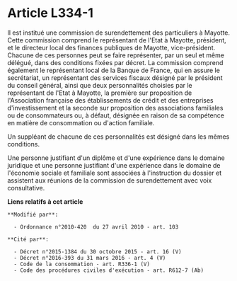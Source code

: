 # Article L334-1

Il est institué une commission de surendettement des particuliers à Mayotte. Cette commission comprend le représentant de
l'Etat à Mayotte, président, et le directeur local des finances publiques de Mayotte, vice-président. Chacune de ces
personnes peut se faire représenter, par un seul et même délégué, dans des conditions fixées par décret. La commission
comprend également le représentant local de la Banque de France, qui en assure le secrétariat, un représentant des services
fiscaux désigné par le président du conseil général, ainsi que deux personnalités choisies par le représentant de l'Etat à
Mayotte, la première sur proposition de l'Association française des établissements de crédit et des entreprises
d'investissement et la seconde sur proposition des associations familiales ou de consommateurs ou, à défaut, désignée en
raison de sa compétence en matière de consommation ou d'action familiale.

Un suppléant de chacune de ces personnalités est désigné dans les mêmes conditions.

Une personne justifiant d'un diplôme et d'une expérience dans le domaine juridique et une personne justifiant d'une
expérience dans le domaine de l'économie sociale et familiale sont associées à l'instruction du dossier et assistent aux
réunions de la commission de surendettement avec voix consultative.

**Liens relatifs à cet article**

	**Modifié par**:

	  - Ordonnance n°2010-420  du 27 avril 2010 - art. 103

	**Cité par**:

	  - Décret n°2015-1384 du 30 octobre 2015 - art. 16 (V)
	  - Décret n°2016-393 du 31 mars 2016 - art. 4 (V)
	  - Code de la consommation - art. R336-1 (V)
	  - Code des procédures civiles d'exécution - art. R612-7 (Ab)
